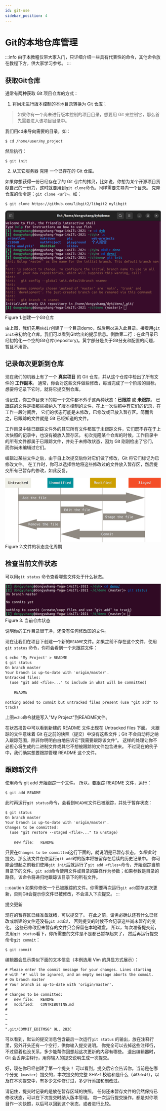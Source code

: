 ```yaml
---
id: git-use
sidebar_position: 4
---
```


# Git的本地仓库管理

:::info
由于本教程仅带大家入门，只详细介绍一些具有代表性的命令，其他命令放在教程下方，供大家学习参考。
:::

## 获取Git仓库

通常有两种获取 Git 项目仓库的方式：

1. 将尚未进行版本控制的本地目录转换为 Git 仓库；
> 如果你有一个尚未进行版本控制的项目目录，想要用 Git 来控制它，那么首先需要进入该项目目录中。 

我们用cd来导向需要的目录，如：

```
$ cd /home/user/my_project
```
 
然后执行：

```
$ git init
```

2. 从其它服务器 克隆 一个已存在的 Git 仓库。

如果你想获得一份已经存在了的 Git 仓库的拷贝，比如说，你想为某个开源项目贡献自己的一份力，这时就要用到`git clone`命令。同样需要先导向一个目录。
克隆仓库的命令是：`git clone <url>`。如：

```
$ git clone https://github.com/libgit2/libgit2 mylibgit
```

![init](pic/init.png)
Figure 1.创建一个Git仓库

由上图，我们先用`mkdir`创建了一个目录demo，然后用`cd`进入此目录。接着用`git init`来初始化仓库。我们可以看到Git给出的提示信息。倒数第二行：在此目录已经初始化一个空的Git仓库(repository)。黄字部分是关于Git分支和配置的问题，暂且不用管。

## 记录每次更新到仓库

现在我们的机器上有了一个 **真实项目** 的 Git 仓库，并从这个仓库中检出了所有文件的 **工作副本**。 通常，你会对这些文件做些修改，每当完成了一个阶段的目标，想要将记录下它时，就将它提交到仓库。

请记住，你工作目录下的每一个文件都不外乎这两种状态：**已跟踪** 或 **未跟踪**。 已跟踪的文件是指那些被纳入了版本控制的文件，在上一次快照中有它们的记录，在工作一段时间后， 它们的状态可能是未修改，已修改或已放入暂存区。简而言之，已跟踪的文件就是 Git 已经知道的文件。

工作目录中除已跟踪文件外的其它所有文件都属于未跟踪文件，它们既不存在于上次快照的记录中，也没有被放入暂存区。 初次克隆某个仓库的时候，工作目录中的所有文件都属于已跟踪文件，并处于未修改状态，因为 Git 刚刚检出了它们， 而你尚未编辑过它们。

编辑过某些文件之后，由于自上次提交后你对它们做了修改，Git 将它们标记为已修改文件。 在工作时，你可以选择性地将这些修改过的文件放入暂存区，然后提交所有已暂存的修改，如此反复。

![lifecycle](pic/lifecycle.png)
Figure 2.文件的状态变化周期

## 检查当前文件状态

可以用`git status` 命令查看哪些文件处于什么状态。 

![status](pic/status.png)
Figure 3. 当前仓库状态

说明你的工作目录很干净，还没有任何修改国的文件。

现在让我们在项目下创建一个新的`README`文件。如果之前不存在这个文件，使用`git status` 命令，你将会看到一个未跟踪文件：

```
$ echo 'My Project' > README
$ git status
On branch master
Your branch is up-to-date with 'origin/master'.
Untracked files:
  (use "git add <file>..." to include in what will be committed)

    README

nothing added to commit but untracked files present (use "git add" to track)
```
上图`echo`命令就是写入"My Project"到README文件。

在状态报告中可以看到新建的 README 文件出现在 Untracked files 下面。 未跟踪的文件意味着 Git 在之前的快照（提交）中没有这些文件；Git 不会自动将之纳入跟踪范围，除非你明明白白地告诉它“我需要跟踪该文件”。 这样的处理让你不必担心将生成的二进制文件或其它不想被跟踪的文件包含进来。 不过现在的例子中，我们确实想要跟踪管理 README 这个文件。

## 跟踪新文件

使用命令 git add 开始跟踪一个文件。 所以，要跟踪 README 文件，运行：

```
$ git add README
```

此时再运行`git status`命令，会看到`README`文件已被跟踪，并处于暂存状态：

```
$ git status
On branch master
Your branch is up-to-date with 'origin/master'.
Changes to be committed:
  (use "git restore --staged <file>..." to unstage)

    new file:   README
```

只要在`Changes to be committed`这行下面的，就说明是已暂存状态。 如果此时提交，那么该文件在你运行`git add`时的版本将被留存在后续的历史记录中。 你可能会想起之前我们使用`git init`后就运行了`git add <files>`命令，开始跟踪当前目录下的文件。`git add`命令使用文件或目录的路径作为参数；如果参数是目录的路径，该命令将递归地跟踪该目录下的所有文件。

:::caution
如果你修改一个已被跟踪的文件。你需要再次运行`git add`暂存这次更新，否则Git会提示你文件已被修改，不会进入下次提交。
:::

提交更新

现在的暂存区已经准备就绪，可以提交了。 在此之前，请务必确认还有什么已修改或新建的文件还没有`git add`过， 否则提交的时候不会记录这些尚未暂存的变化。 这些已修改但未暂存的文件只会保留在本地磁盘。 所以，每次准备提交前，先用`git status`看下，你所需要的文件是不是都已暂存起来了， 然后再运行提交命令`git commit`：

```
$ git commit
```
编辑器会显示类似下面的文本信息（本例选用 Vim 的屏显方式展示）：

```
# Please enter the commit message for your changes. Lines starting
# with '#' will be ignored, and an empty message aborts the commit.
# On branch master
# Your branch is up-to-date with 'origin/master'.
#
# Changes to be committed:
#	new file:   README
#	modified:   CONTRIBUTING.md
#
~
~
~
".git/COMMIT_EDITMSG" 9L, 283C
```

可以看到，默认的提交消息包含最后一次运行`git status` 的输出，放在注释行里，另外开头还有一个空行，供你输入提交说明。 你完全可以去掉这些注释行，不过留着也没关系，多少能帮你回想起这次更新的内容有哪些。
退出编辑器时，Git 会丢弃注释行，用你输入的提交说明生成一次提交。


好，现在你已经创建了第一个提交！ 可以看到，提交后它会告诉你，当前是在哪个分支（`master`）提交的，本次提交的完整 SHA-1 校验和是什么（`463dc4f`），以及在本次提交中，有多少文件修订过，多少行添加和删改过。

请记住，提交时记录的是放在暂存区域的快照。 任何还未暂存文件的仍然保持已修改状态，可以在下次提交时纳入版本管理。 每一次运行提交操作，都是对你项目作一次快照，以后可以回到这个状态，或者进行比较。








